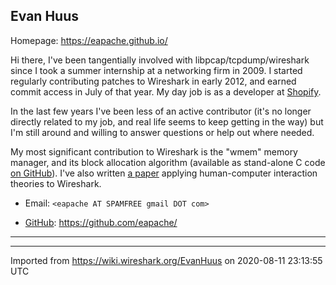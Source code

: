 ## Evan Huus

Homepage: <https://eapache.github.io/>

Hi there, I've been tangentially involved with libpcap/tcpdump/wireshark since I took a summer internship at a networking firm in 2009. I started regularly contributing patches to Wireshark in early 2012, and earned commit access in July of that year. My day job is as a developer at [Shopify](https://www.shopify.com/).

In the last few years I've been less of an active contributor (it's no longer directly related to my job, and real life seems to keep getting in the way) but I'm still around and willing to answer questions or help out where needed.

My most significant contribution to Wireshark is the "wmem" memory manager, and its block allocation algorithm (available as stand-alone C code [on GitHub](https://github.com/eapache/wof_alloc)). I've also written [a paper](https://eapache.github.io/assets/Huus2013_Wireshark_HCI.pdf) applying human-computer interaction theories to Wireshark.

  - Email: `<eapache AT SPAMFREE gmail DOT com>`

  - [GitHub](/GitHub): <https://github.com/eapache/>

-----

---

Imported from https://wiki.wireshark.org/EvanHuus on 2020-08-11 23:13:55 UTC
